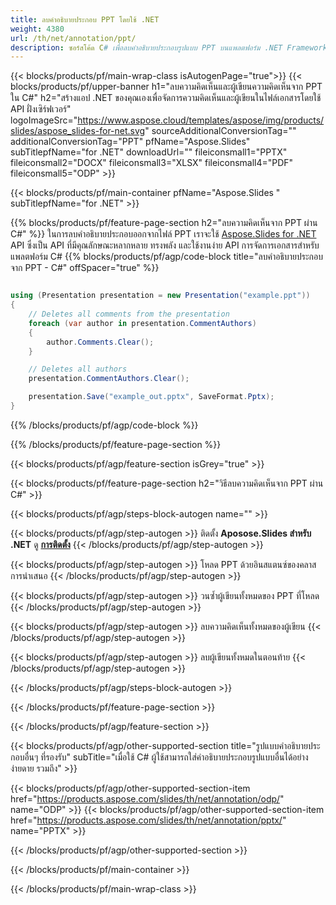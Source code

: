 ```yaml
---
title: ลบคำอธิบายประกอบ PPT โดยใช้ .NET
weight: 4380
url: /th/net/annotation/ppt/ 
description: ซอร์สโค้ด C# เพื่อลบคำอธิบายประกอบรูปแบบ PPT บนแพลตฟอร์ม .NET Framework, .NET Core, Windows Azure, Mono หรือ Xamarin
---
```


{{< blocks/products/pf/main-wrap-class isAutogenPage="true">}}
{{< blocks/products/pf/upper-banner h1="ลบความคิดเห็นและผู้เขียนความคิดเห็นจาก PPT ใน C#" h2="สร้างแอป .NET ของคุณเองเพื่อจัดการความคิดเห็นและผู้เขียนในไฟล์เอกสารโดยใช้ API ฝั่งเซิร์ฟเวอร์" logoImageSrc="https://www.aspose.cloud/templates/aspose/img/products/slides/aspose_slides-for-net.svg" sourceAdditionalConversionTag="" additionalConversionTag="PPT" pfName="Aspose.Slides" subTitlepfName="for .NET" downloadUrl="" fileiconsmall1="PPTX" fileiconsmall2="DOCX" fileiconsmall3="XLSX" fileiconsmall4="PDF" fileiconsmall5="ODP" >}}

{{< blocks/products/pf/main-container pfName="Aspose.Slides " subTitlepfName="for .NET" >}}

{{% blocks/products/pf/feature-page-section  h2="ลบความคิดเห็นจาก PPT ผ่าน C#" %}}
ในการลบคำอธิบายประกอบออกจากไฟล์ PPT เราจะใช้ [Aspose.Slides for .NET](https://products.aspose.com/slides/th/net) API ซึ่งเป็น API ที่มีคุณลักษณะหลากหลาย ทรงพลัง และใช้งานง่าย API การจัดการเอกสารสำหรับแพลตฟอร์ม C#
{{% blocks/products/pf/agp/code-block title="ลบคำอธิบายประกอบจาก PPT - C#" offSpacer="true" %}}

```cs

using (Presentation presentation = new Presentation("example.ppt"))
{
    // Deletes all comments from the presentation
    foreach (var author in presentation.CommentAuthors)
    {
        author.Comments.Clear();
    }

    // Deletes all authors
    presentation.CommentAuthors.Clear();

    presentation.Save("example_out.pptx", SaveFormat.Pptx);
}
```
{{% /blocks/products/pf/agp/code-block %}}

{{% /blocks/products/pf/feature-page-section %}}

{{< blocks/products/pf/agp/feature-section isGrey="true" >}}

{{< blocks/products/pf/feature-page-section  h2="วิธีลบความคิดเห็นจาก PPT ผ่าน C#" >}}

{{< blocks/products/pf/agp/steps-block-autogen name="" >}}

{{< blocks/products/pf/agp/step-autogen >}}
ติดตั้ง **Aposose.Slides สำหรับ .NET** ดู [**การติดตั้ง**](https://docs.aspose.com/slides/net/installation/)
{{< /blocks/products/pf/agp/step-autogen >}}

{{< blocks/products/pf/agp/step-autogen >}}
โหลด PPT ด้วยอินสแตนซ์ของคลาสการนำเสนอ
{{< /blocks/products/pf/agp/step-autogen >}}

{{< blocks/products/pf/agp/step-autogen >}}
วนซ้ำผู้เขียนทั้งหมดของ PPT ที่โหลด
{{< /blocks/products/pf/agp/step-autogen >}}

{{< blocks/products/pf/agp/step-autogen >}}
ลบความคิดเห็นทั้งหมดของผู้เขียน
{{< /blocks/products/pf/agp/step-autogen >}}

{{< blocks/products/pf/agp/step-autogen >}}
ลบผู้เขียนทั้งหมดในตอนท้าย
{{< /blocks/products/pf/agp/step-autogen >}}

{{< /blocks/products/pf/agp/steps-block-autogen >}}

{{< /blocks/products/pf/feature-page-section >}}

{{< /blocks/products/pf/agp/feature-section >}}

{{< blocks/products/pf/agp/other-supported-section title="รูปแบบคำอธิบายประกอบอื่นๆ ที่รองรับ" subTitle="เมื่อใช้ C# ผู้ใช้สามารถใส่คำอธิบายประกอบรูปแบบอื่นได้อย่างง่ายดาย รวมถึง" >}}

{{< blocks/products/pf/agp/other-supported-section-item href="https://products.aspose.com/slides/th/net/annotation/odp/" name="ODP" >}}
{{< blocks/products/pf/agp/other-supported-section-item href="https://products.aspose.com/slides/th/net/annotation/pptx/" name="PPTX" >}}

{{< /blocks/products/pf/agp/other-supported-section >}}

{{< /blocks/products/pf/main-container >}}
    
{{< /blocks/products/pf/main-wrap-class >}}